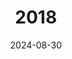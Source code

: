 ---
date: 2024-08-30
featured_image: 180428.jpeg
title: 2018
#type: gallery
sort_by: Name
resources:
---